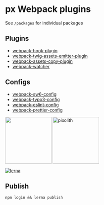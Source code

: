 # px Webpack plugins

See `/packages` for individual packages

## Plugins

-   [webpack-hook-plugin](https://github.com/pixolith/webpack-plugins/tree/master/packages/webpack-hook-plugin)
-   [webpack-twig-assets-emitter-plugin](https://github.com/pixolith/webpack-plugins/tree/master/packages/webpack-twig-assets-emitter-plugin)
-   [webpack-assets-copy-plugin](https://github.com/pixolith/webpack-plugins/tree/master/packages/webpack-assets-copy-plugin)
-   [webpack-watcher](https://github.com/pixolith/webpack-plugins/tree/master/packages/webpack-watcher)

## Configs

-   [webpack-sw6-config](https://github.com/pixolith/webpack-plugins/tree/master/packages/webpack-sw6-config)
-   [webpack-typo3-config](https://github.com/pixolith/webpack-plugins/tree/master/packages/webpack-typo3-config)
-   [webpack-eslint-config](https://github.com/pixolith/webpack-plugins/tree/master/packages/webpack-eslint-config)
-   [webpack-prettier-config](https://github.com/pixolith/webpack-plugins/tree/master/packages/webpack-prettier-config)

<p>
    <img align="left" src="https://cloud.githubusercontent.com/assets/952783/15271604/6da94f96-1a06-11e6-8b04-dc3171f79a90.png" width="150" height="150" />
    <img src="https://avatars2.githubusercontent.com/u/11898073?s=200&v=4" width="150" height="150" alt="pixolith"/>
</p>

[![lerna](https://img.shields.io/badge/maintained%20with-lerna-cc00ff.svg)](https://lerna.js.org/)

## Publish

```shell
npm login && lerna publish
```
